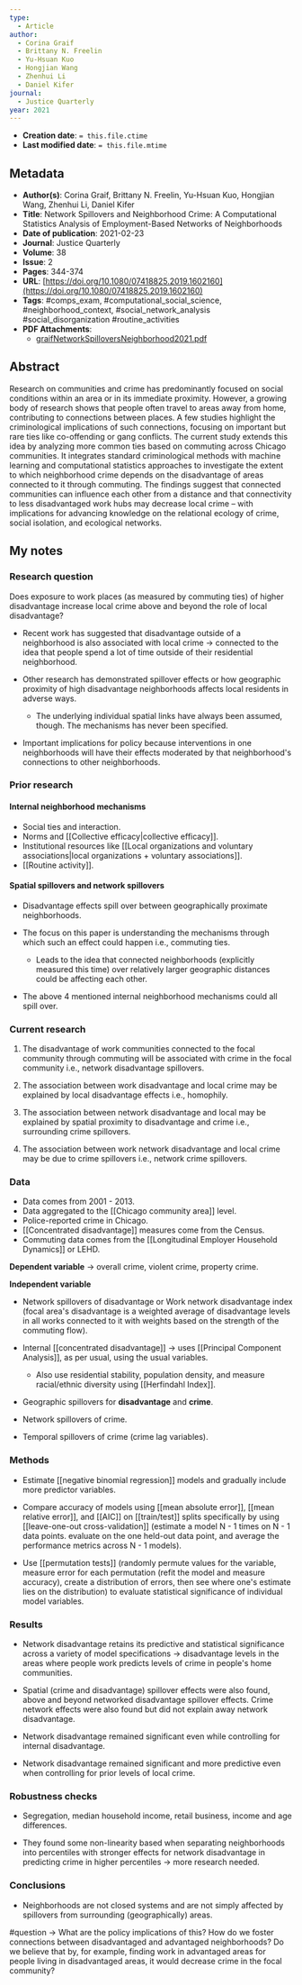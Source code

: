 ```yaml
---
type:
  - Article
author:
  - Corina Graif
  - Brittany N. Freelin
  - Yu-Hsuan Kuo
  - Hongjian Wang
  - Zhenhui Li
  - Daniel Kifer
journal:
  - Justice Quarterly
year: 2021
---
```


* **Creation date**: `= this.file.ctime`
* **Last modified date**: `= this.file.mtime`

## Metadata

* **Author(s)**: Corina Graif, Brittany N. Freelin, Yu-Hsuan Kuo, Hongjian Wang, Zhenhui Li, Daniel Kifer
* **Title**: Network Spillovers and Neighborhood Crime: A Computational Statistics Analysis of Employment-Based Networks of Neighborhoods
* **Date of publication**: 2021-02-23
* **Journal**: Justice Quarterly
* **Volume**: 38
* **Issue**: 2
* **Pages**: 344-374
* **URL**: [https://doi.org/10.1080/07418825.2019.1602160](https://doi.org/10.1080/07418825.2019.1602160)
* **Tags**: #comps_exam, #computational_social_science, #neighborhood_context, #social_network_analysis #social_disorganization #routine_activities 
* **PDF Attachments**:
  * [graifNetworkSpilloversNeighborhood2021.pdf](zotero://open-pdf/library/items/6SRJHMQC)

## Abstract

Research on communities and crime has predominantly focused on social conditions within an area or in its immediate proximity. However, a growing body of research shows that people often travel to areas away from home, contributing to connections between places. A few studies highlight the criminological implications of such connections, focusing on important but rare ties like co-offending or gang conflicts. The current study extends this idea by analyzing more common ties based on commuting across Chicago communities. It integrates standard criminological methods with machine learning and computational statistics approaches to investigate the extent to which neighborhood crime depends on the disadvantage of areas connected to it through commuting. The findings suggest that connected communities can influence each other from a distance and that connectivity to less disadvantaged work hubs may decrease local crime – with implications for advancing knowledge on the relational ecology of crime, social isolation, and ecological networks.

## My notes

### Research question

Does exposure to work places (as measured by commuting ties) of higher disadvantage increase local crime above and beyond the role of local disadvantage?

* Recent work has suggested that disadvantage outside of a neighborhood is also associated with local crime -> connected to the idea that people spend a lot of time outside of their residential neighborhood.
  
* Other research has demonstrated spillover effects or how geographic proximity of high disadvantage neighborhoods affects local residents in adverse ways.
  
	* The underlying individual spatial links have always been assumed, though. The mechanisms has never been specified.
	  
* Important implications for policy because interventions in one neighborhoods will have their effects moderated by that neighborhood's connections to other neighborhoods.

### Prior research
#### Internal neighborhood mechanisms

* Social ties and interaction.
* Norms and [[Collective efficacy|collective efficacy]].
* Institutional resources like [[Local organizations and voluntary associations|local organizations + voluntary associations]].
* [[Routine activity]].

#### Spatial spillovers and network spillovers

* Disadvantage effects spill over between geographically proximate neighborhoods.
  
* The focus on this paper is understanding the mechanisms through which such an effect could happen i.e., commuting ties.
  
	* Leads to the idea that connected neighborhoods (explicitly measured this time) over relatively larger geographic distances could be affecting each other.
	  
* The above 4 mentioned internal neighborhood mechanisms could all spill over.

### Current research

1) The disadvantage of work communities connected to the focal community through commuting will be associated with crime in the focal community i.e., network disadvantage spillovers.
   
2) The association between work disadvantage and local crime may be explained by local disadvantage effects i.e., homophily.
   
3) The association between network disadvantage and local may be explained by spatial proximity to disadvantage and crime i.e., surrounding crime spillovers.
   
4) The association between work network disadvantage and local crime may be due to crime spillovers i.e., network crime spillovers.

### Data

* Data comes from 2001 - 2013.
* Data aggregated to the [[Chicago community area]] level.
* Police-reported crime in Chicago.
* [[Concentrated disadvantage]] measures come from the Census.
* Commuting data comes from the [[Longitudinal Employer Household Dynamics]] or LEHD.

**Dependent variable** -> overall crime, violent crime, property crime.

**Independent variable**

* Network spillovers of disadvantage or Work network disadvantage index (focal area's disadvantage is a weighted average of disadvantage levels in all works connected to it with weights based on the strength of the commuting flow).
  
* Internal [[concentrated disadvantage]] -> uses [[Principal Component Analysis]], as per usual, using the usual variables.
	* Also use residential stability, population density, and measure racial/ethnic diversity using [[Herfindahl Index]].
	  
* Geographic spillovers for **disadvantage** and **crime**.
  
* Network spillovers of crime.
  
* Temporal spillovers of crime (crime lag variables).

### Methods

* Estimate [[negative binomial regression]] models and gradually include more predictor variables.

* Compare accuracy of models using [[mean absolute error]], [[mean relative error]], and [[AIC]] on [[train/test]] splits specifically by using [[leave-one-out cross-validation]] (estimate a model N - 1 times on N - 1 data points. evaluate on the one held-out data point, and average the performance metrics across N - 1 models).
  
* Use [[permutation tests]] (randomly permute values for the variable, measure error for each permutation (refit the model and measure accuracy), create a distribution of errors, then see where one's estimate lies on the distribution) to evaluate statistical significance of individual model variables.

### Results

* Network disadvantage retains its predictive and statistical significance across a variety of model specifications -> disadvantage levels in the areas where people work predicts levels of crime in people's home communities.
  
* Spatial (crime and disadvantage) spillover effects were also found, above and beyond networked disadvantage spillover effects. Crime network effects were also found but did not explain away network disadvantage.
  
* Network disadvantage remained significant even while controlling for internal disadvantage.
  
* Network disadvantage remained significant and more predictive even when controlling for prior levels of local crime.

### Robustness checks

* Segregation, median household income, retail business, income and age differences.
  
* They found some non-linearity based when separating neighborhoods into percentiles with stronger effects for network disadvantage in predicting crime in higher percentiles -> more research needed.

### Conclusions

* Neighborhoods are not closed systems and are not simply affected by spillovers from surrounding (geographically) areas.

#question -> What are the policy implications of this? How do we foster connections between disadvantaged and advantaged neighborhoods? Do we believe that by, for example, finding work in advantaged areas for people living in disadvantaged areas, it would decrease crime in the focal community?